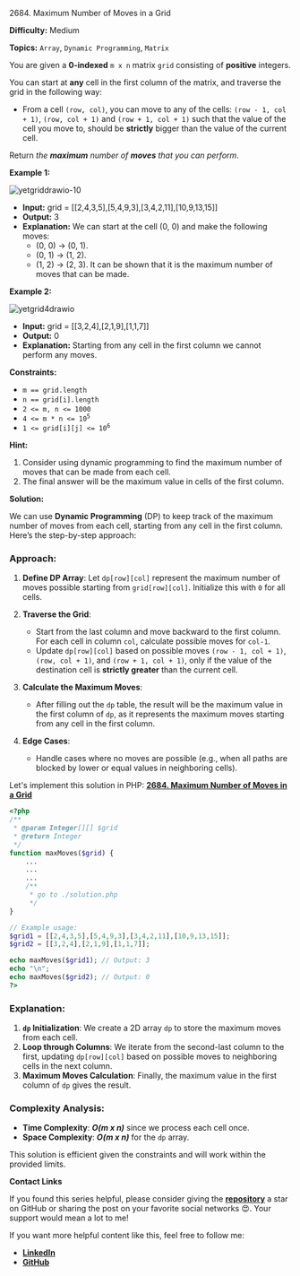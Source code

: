 2684\. Maximum Number of Moves in a Grid

**Difficulty:** Medium

**Topics:** `Array`, `Dynamic Programming`, `Matrix`

You are given a **0-indexed** `m x n` matrix `grid` consisting of **positive** integers.

You can start at **any** cell in the first column of the matrix, and traverse the grid in the following way:

- From a cell `(row, col)`, you can move to any of the cells: `(row - 1, col + 1)`, `(row, col + 1)` and `(row + 1, col + 1)` such that the value of the cell you move to, should be **strictly** bigger than the value of the current cell.

Return _the **maximum** number of **moves** that you can perform_.

**Example 1:**

![yetgriddrawio-10](https://assets.leetcode.com/uploads/2023/04/11/yetgriddrawio-10.png)

- **Input:** grid = [[2,4,3,5],[5,4,9,3],[3,4,2,11],[10,9,13,15]]
- **Output:** 3
- **Explanation:** We can start at the cell (0, 0) and make the following moves:
  - (0, 0) -> (0, 1).
  - (0, 1) -> (1, 2).
  - (1, 2) -> (2, 3).
    It can be shown that it is the maximum number of moves that can be made.

**Example 2:**

![yetgrid4drawio](https://assets.leetcode.com/uploads/2023/04/12/yetgrid4drawio.png)

- **Input:** grid = [[3,2,4],[2,1,9],[1,1,7]]
- **Output:** 0
- **Explanation:** Starting from any cell in the first column we cannot perform any moves.



**Constraints:**

- `m == grid.length`
- `n == grid[i].length`
- `2 <= m, n <= 1000`
- <code>4 <= m * n <= 10<sup>5</sup></code>
- <code>1 <= grid[i][j] <= 10<sup>6</sup></code>


**Hint:**
1. Consider using dynamic programming to find the maximum number of moves that can be made from each cell.
2. The final answer will be the maximum value in cells of the first column.



**Solution:**

We can use **Dynamic Programming** (DP) to keep track of the maximum number of moves from each cell, starting from any cell in the first column. Here’s the step-by-step approach:

### Approach:

1. **Define DP Array**: Let `dp[row][col]` represent the maximum number of moves possible starting from `grid[row][col]`. Initialize this with `0` for all cells.

2. **Traverse the Grid**:
   - Start from the last column and move backward to the first column. For each cell in column `col`, calculate possible moves for `col-1`.
   - Update `dp[row][col]` based on possible moves `(row - 1, col + 1)`, `(row, col + 1)`, and `(row + 1, col + 1)`, only if the value of the destination cell is **strictly greater** than the current cell.

3. **Calculate the Maximum Moves**:
   - After filling out the `dp` table, the result will be the maximum value in the first column of `dp`, as it represents the maximum moves starting from any cell in the first column.

4. **Edge Cases**:
   - Handle cases where no moves are possible (e.g., when all paths are blocked by lower or equal values in neighboring cells).

Let's implement this solution in PHP: **[2684. Maximum Number of Moves in a Grid](https://github.com/mah-shamim/leet-code-in-php/tree/main/algorithms/002684-maximum-number-of-moves-in-a-grid/solution.php)**

```php
<?php
/**
 * @param Integer[][] $grid
 * @return Integer
 */
function maxMoves($grid) {
    ...
    ...
    ...
    /**
     * go to ./solution.php
     */
}

// Example usage:
$grid1 = [[2,4,3,5],[5,4,9,3],[3,4,2,11],[10,9,13,15]];
$grid2 = [[3,2,4],[2,1,9],[1,1,7]];

echo maxMoves($grid1); // Output: 3
echo "\n";
echo maxMoves($grid2); // Output: 0
?>
```

### Explanation:

1. **`dp` Initialization**: We create a 2D array `dp` to store the maximum moves from each cell.
2. **Loop through Columns**: We iterate from the second-last column to the first, updating `dp[row][col]` based on possible moves to neighboring cells in the next column.
3. **Maximum Moves Calculation**: Finally, the maximum value in the first column of `dp` gives the result.

### Complexity Analysis:
- **Time Complexity**: _**O(m x n)**_ since we process each cell once.
- **Space Complexity**: _**O(m x n)**_ for the `dp` array.

This solution is efficient given the constraints and will work within the provided limits.

**Contact Links**

If you found this series helpful, please consider giving the **[repository](https://github.com/mah-shamim/leet-code-in-php)** a star on GitHub or sharing the post on your favorite social networks 😍. Your support would mean a lot to me!

If you want more helpful content like this, feel free to follow me:

- **[LinkedIn](https://www.linkedin.com/in/arifulhaque/)**
- **[GitHub](https://github.com/mah-shamim)**
